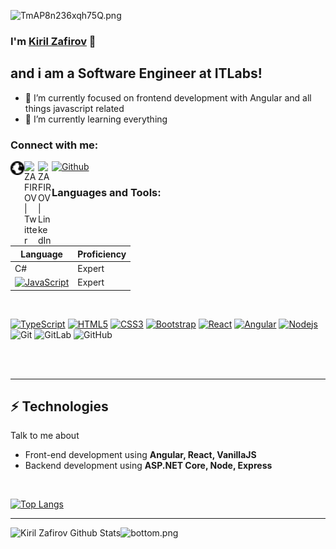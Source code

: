 ![TmAP8n236xqh75Q.png](https://i.loli.net/2020/07/13/OiwrC2KRZNPA9cJ.png)
### I'm [Kiril Zafirov][website] 👋
 
## and i am a Software Engineer at ITLabs!
- 🔭 I’m currently focused on frontend development with Angular and all things javascript related
- 🌱 I’m currently learning everything    
### Connect with me:

[<img align="left" alt="zafirov.com" width="22px" src="https://raw.githubusercontent.com/iconic/open-iconic/master/svg/globe.svg" />][website] 
[<img align="left" alt="ZAFIROV | Twitter" width="22px" src="https://cdn.jsdelivr.net/npm/simple-icons@v3/icons/twitter.svg" />][twitter]
[<img align="left" alt="ZAFIROV | LinkedIn" width="22px" src="https://cdn.jsdelivr.net/npm/simple-icons@v3/icons/linkedin.svg" />][linkedin] 
[![Github](https://img.shields.io/github/followers/KirilZafirov?label=Follow&style=social)](https://github.com/KirilZafirov)
<br />

### Languages and Tools:  

 | Language     | Proficiency |
 | -----------  | ----------- |
 | C#           | Expert      |
 | [![JavaScript](https://img.shields.io/badge/-JavaScript-black?style=flat-square&logo=javascript&link=https://github.com/KirilZafirov/)](https://github.com/KirilZafirov/)           | Expert      |
 <br/>


[![TypeScript](https://img.shields.io/badge/-TypeScript-007ACC?style=flat-square&logo=typescript&link=https://github.com/KirilZafirov/)](https://github.com/KirilZafirov/)
[![HTML5](https://img.shields.io/badge/-HTML5-E34F26?style=flat-square&logo=html5&logoColor=white&link=https://github.com/KirilZafirov/)](https://github.com/KirilZafirov/)
[![CSS3](https://img.shields.io/badge/-CSS3-1572B6?style=flat-square&logo=css3&link=https://github.com/KirilZafirov/)](https://github.com/KirilZafirov/)
[![Bootstrap](https://img.shields.io/badge/-Bootstrap-563D7C?style=flat-square&logo=bootstrap&link=https://github.com/KirilZafirov/)](https://github.com/KirilZafirov/)
[![React](https://img.shields.io/badge/-React-black?style=flat-square&logo=react&link=https://github.com/KirilZafirov/)](https://github.com/KirilZafirov/)
[![Angular](https://img.shields.io/badge/-Angular-DD0031?style=flat-square&logo=angular&link=https://github.com/KirilZafirov/)](https://github.com/KirilZafirov/)
[![Nodejs](https://img.shields.io/badge/-Nodejs-black?style=flat-square&logo=Node.js&link=https://github.com/KirilZafirov/)](https://github.com/KirilZafirov/) 
![Git](https://img.shields.io/badge/-Git-%23F05032?style=flat-square&logo=git&logoColor=%23ffffff)
![GitLab](https://img.shields.io/badge/-GitLab-FCA121?style=flat-square&logo=gitlab)
![GitHub](https://img.shields.io/badge/-GitHub-181717?style=flat-square&logo=github)

<br />
<br />

<!-- ### 📺 Latest YouTube Videos -->
<!-- YOUTUBE:START --> 

<!-- YOUTUBE:END -->

---

<!-- ### 📕 Latest Blog Posts -->
<!-- BLOG-POST-LIST:START --> 

<!-- BLOG-POST-LIST:END --> 


## ⚡ Technologies
Talk to me about
- Front-end development using **Angular, React, VanillaJS**
- Backend development using **ASP.NET Core, Node, Express**   

<br />

[![Top Langs](https://github-readme-stats.vercel.app/api/top-langs/?username=KirilZafirov&layout=compact)](https://github.com/KirilZafirov/github-readme-stats)

--- 

<img align="left" alt="Kiril Zafirov Github Stats" src="https://github-readme-stats.vercel.app/api?username=KirilZafirov&show_icons=true&hide_border=true&count_private=true" />

[website]: https://zafirov.com
[twitter]: https://twitter.com/KirilZafirov 
[linkedin]: https://linkedin.com/in/kiril-zafirov-95109671
 

 ![bottom.png](https://i.loli.net/2020/07/12/b3grZD6LFseGuUP.png)